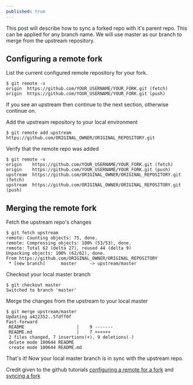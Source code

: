 ```yaml
---
published: true
---
```

This post will describe how to sync a forked repo with it's parent repo. This can be applied for any branch name. We will use master as our branch to merge from the upstream repository.

## Configuring a remote fork

List the current configured remote repository for your fork.

```
$ git remote -v
origin  https://github.com/YOUR_USERNAME/YOUR_FORK.git (fetch)
origin  https://github.com/YOUR_USERNAME/YOUR_FORK.git (push)
```

If you see an upstream then continue to the next section, otherwise continue on.

Add the upstream repository to your local environment

```
$ git remote add upstream https://github.com/ORIGINAL_OWNER/ORIGINAL_REPOSITORY.git
```

Verify that the remote repo was added

```
$ git remote -v
origin    https://github.com/YOUR_USERNAME/YOUR_FORK.git (fetch)
origin    https://github.com/YOUR_USERNAME/YOUR_FORK.git (push)
upstream  https://github.com/ORIGINAL_OWNER/ORIGINAL_REPOSITORY.git (fetch)
upstream  https://github.com/ORIGINAL_OWNER/ORIGINAL_REPOSITORY.git (push)
```


## Merging the remote fork

Fetch the upstream repo's changes

```
$ git fetch upstream
remote: Counting objects: 75, done.
remote: Compressing objects: 100% (53/53), done.
remote: Total 62 (delta 27), reused 44 (delta 9)
Unpacking objects: 100% (62/62), done.
From https://github.com/ORIGINAL_OWNER/ORIGINAL_REPOSITORY
 * [new branch]      master     -> upstream/master
```

Checkout your local master branch

```
$ git checkout master
Switched to branch 'master'
```

Merge the changes from the upstream to your local master

```
$ git merge upstream/master
Updating a422352..5fdff0f
Fast-forward
 README                    |    9 -------
 README.md                 |    7 ++++++
 2 files changed, 7 insertions(+), 9 deletions(-)
 delete mode 100644 README
 create mode 100644 README.md
```

That's it! Now your local master branch is in sync with the upstream repo.

Credit given to the github tutorials [configuring a remote for a fork](https://help.github.com/articles/configuring-a-remote-for-a-fork/) 
and [syncing a fork](https://help.github.com/articles/syncing-a-fork/)